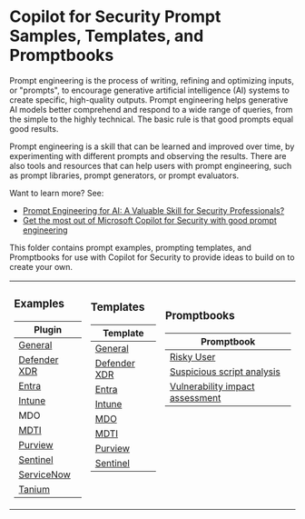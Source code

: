 # Copilot for Security Prompt Samples, Templates, and Promptbooks

Prompt engineering is the process of writing, refining and optimizing inputs, or "prompts", to encourage generative artificial intelligence (AI) systems to create specific, high-quality outputs. Prompt engineering helps generative AI models better comprehend and respond to a wide range of queries, from the simple to the highly technical. The basic rule is that good prompts equal good results.

Prompt engineering is a skill that can be learned and improved over time, by experimenting with different prompts and observing the results. There are also tools and resources that can help users with prompt engineering, such as prompt libraries, prompt generators, or prompt evaluators.

Want to learn more? See:
* <a href="https://rodtrent.substack.com/p/prompt-engineering-for-ai-a-valuable">Prompt Engineering for AI: A Valuable Skill for Security Professionals?</a>
* <a href="https://www.microsoft.com/en-us/security/blog/2024/02/21/get-the-most-out-of-microsoft-copilot-for-security-with-good-prompt-engineering/">Get the most out of Microsoft Copilot for Security with good prompt engineering</a>

This folder contains prompt examples, prompting templates, and Promptbooks for use with Copilot for Security to provide ideas to build on to create your own.

<table>
<tr>
<td>

### Examples

| Plugin |
| ------ |
| [General](https://github.com/rod-trent/Security-Copilot/blob/main/Prompts/Plugins/General.md) |
| [Defender XDR](https://github.com/rod-trent/Security-Copilot/blob/main/Prompts/Plugins/DefenderXDR.md) |
| [Entra](https://github.com/rod-trent/Security-Copilot/blob/main/Prompts/Plugins/Entra.md) |
| [Intune](https://github.com/rod-trent/Security-Copilot/blob/main/Prompts/Plugins/Intune.md) |
| MDO |
| [MDTI](https://github.com/rod-trent/Security-Copilot/blob/main/Prompts/Plugins/MDTI.md) |
| [Purview](https://github.com/rod-trent/Security-Copilot/blob/main/Prompts/Plugins/Purview.md) |
| [Sentinel](https://github.com/rod-trent/Security-Copilot/blob/main/Prompts/Plugins/Sentinel.md) |
| [ServiceNow](https://github.com/rod-trent/Security-Copilot/blob/main/Prompts/Plugins/ServiceNow.md) |
| [Tanium](https://github.com/rod-trent/Security-Copilot/blob/main/Prompts/Plugins/Tanium.md) |

</td>
<td>

### Templates

| Template |
| -------- |
| [General](https://github.com/rod-trent/Security-Copilot/blob/main/Prompts/Templates/Prompt_Template_General_1.md) |
| [Defender XDR](https://github.com/rod-trent/Security-Copilot/blob/main/Prompts/Templates/Prompt_Template_Defender_XDR_1.md) |
| [Entra](https://github.com/rod-trent/Security-Copilot/blob/main/Prompts/Templates/Prompt_Template_Entra_1.md) |
| [Intune](https://github.com/rod-trent/Security-Copilot/blob/main/Prompts/Templates/Prompt_Template_Intune_1.md) |
| [MDO](https://github.com/rod-trent/Security-Copilot/blob/main/Prompts/Templates/Prompt_Template_MDO_1.md) |
| [MDTI](https://github.com/rod-trent/Security-Copilot/blob/main/Prompts/Templates/Prompt_Template_MDTI_1.md) |
| [Purview](https://github.com/rod-trent/Security-Copilot/blob/main/Prompts/Templates/Prompt_Template_Purview_1.md) |
| [Sentinel](https://github.com/rod-trent/Security-Copilot/blob/main/Prompts/Templates/Prompt_Template_Sentinel_1.md) |
<br>
<br>
</td>
<td>

### Promptbooks

| Promptbook |
| -------- |
| [Risky User](https://github.com/rod-trent/Security-Copilot/blob/main/Prompts/Promptbooks/Risky_User.md) |
| [Suspicious script analysis](https://github.com/rod-trent/Security-Copilot/blob/main/Prompts/Promptbooks/Suspicious_Script.md) |
| [Vulnerability impact assessment](https://github.com/rod-trent/Security-Copilot/blob/main/Prompts/Promptbooks/Vulnerability_Assessment.md) |
<br>
<br>
<br>
<br>
<br>
<br>
<br>

</td>
</tr>
</table>

